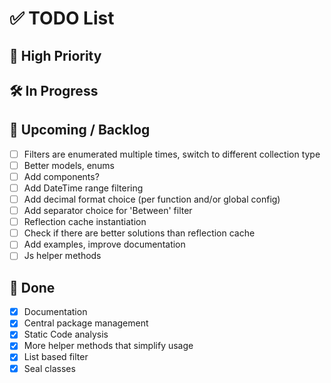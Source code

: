 # ✅ TODO List

## 📌 High Priority

## 🛠 In Progress

## 📅 Upcoming / Backlog
- [ ] Filters are enumerated multiple times, switch to different collection type
- [ ] Better models, enums
- [ ] Add components?
- [ ] Add DateTime range filtering
- [ ] Add decimal format choice (per function and/or global config)
- [ ] Add separator choice for 'Between' filter
- [ ] Reflection cache instantiation
- [ ] Check if there are better solutions than reflection cache
- [ ] Add examples, improve documentation
- [ ] Js helper methods

## 🧹 Done
- [x] Documentation
- [x] Central package management
- [x] Static Code analysis
- [x] More helper methods that simplify usage
- [x] List based filter
- [x] Seal classes
